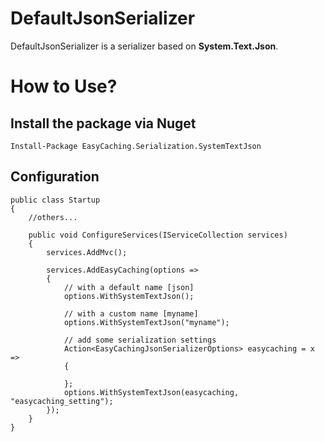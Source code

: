 # DefaultJsonSerializer

DefaultJsonSerializer is a serializer based on **System.Text.Json**.

# How to Use?

## Install the package via Nuget

```
Install-Package EasyCaching.Serialization.SystemTextJson
```

## Configuration

```
public class Startup
{
    //others...

    public void ConfigureServices(IServiceCollection services)
    {
        services.AddMvc();

        services.AddEasyCaching(options => 
        {
            // with a default name [json]
            options.WithSystemTextJson();

            // with a custom name [myname]
            options.WithSystemTextJson("myname");               

            // add some serialization settings
            Action<EasyCachingJsonSerializerOptions> easycaching = x => 
            {

            };
            options.WithSystemTextJson(easycaching, "easycaching_setting");
        });
    }
}
```
